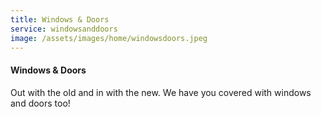 ```yaml
---
title: Windows & Doors
service: windowsanddoors
image: /assets/images/home/windowsdoors.jpeg
---
```

#### Windows & Doors

Out with the old and in with the new.
We have you covered with windows and doors too!